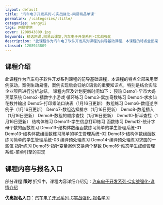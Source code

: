 ```yaml
---
layout: default
title: '汽车电子开发系列-C实战强化-网易精品单课'
permalink: /:categories/:title/
categories: wangyi2
tags: 网易提供
cover: 1208943809.jpg
keywords: 精选网课,网易云课堂,汽车电子开发系列-C实战强化
description: "此课程作为汽车电子软件开发系列课程的前导基础课程，本课程的特点全部采用案例驱动，案例生动易懂，案例实现后会归纳C语言的重要知识点，特别是结合实际企业项目进行分析总结。课程内容及计划更新时间如"
classid: 1208943809
---
```


## 课程介绍

此课程作为汽车电子软件开发系列课程的前导基础课程，本课程的特点全部采用案例驱动，案例生动易懂，案例实现后会归纳C语言的重要知识点，特别是结合实际企业项目进行分析总结。
课程内容及计划更新时间如下：
预热
Demo1-早市大妈买菜系统
Demo2-猜数字小游戏
循环练习
Demo3-累加奇数练习
Demo4-求水仙花数并输出
Demo5-打印乘法口诀表（1月16日更新）
数组练习
Demo6-数组逆序例子（1月16日更新）
Demo7-数组选择排序（1月16日更新）
Demo8-数组插入（1月16日更新）
Demo9-数组的顺序查找（1月16日更新）
Demo10-折半查找（1月16日更新）
结构体练习
Demo11-学生信息打印练习
函数练习
Demo12-统计字母个数的函数练习
Demo13-结构体数组函数练习简单的学生管理系统-01
Demo13-结构体数组函数练习简单的学生管理系统-02
Demo13-结构体数组函数练习简单的学生管理系统-03
编译预处理练习
Demo14-编译预处理练习求圆的一些值
指针练习
Demo15-指针变量案例交换两个整数
Demo16-动态学生成绩管理系统-菜单引擎的实现

## 课程内容与报名入口

部分课程 **限时** 折扣中，课程内容详细介绍见：[汽车电子开发系列-C实战强化-详情介绍](https://study.163.com/course/introduction/1208943809.htm?share=1&shareId=1025206652&utm_campaign=share&utm_medium=iphoneShare&utm_source=&utm_u=1025206652)

**优惠报名入口**：[汽车电子开发系列-C实战强化-报名学习](https://study.163.com/course/introduction/1208943809.htm?share=1&shareId=1025206652&utm_campaign=share&utm_medium=iphoneShare&utm_source=&utm_u=1025206652)

